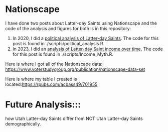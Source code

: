 # Nationscape
I have done two posts about Latter-day Saints using Nationscape and the code of the analysis and figures for both is in this repository:

1. In 2020, I did a [political analysis of Latter-day Saints](https://alexbass.me/posts/lds_gop/). The code for this post is found in ./scripts/political_analysis.R.
2. In 2023, I did an [analysis of Latter-day Saint income over time](https://alexbass.me/posts/income_myth/). The code for this post is found in ./scripts/Income_Myth.R.

Here is where I got all of the Nationscape data: https://www.voterstudygroup.org/publication/nationscape-data-set

Here is where my table I created is located:https://rpubs.com/acbass49/701955

# Future Analysis:::
how Utah Latter-day Saints differ from NOT Utah Latter-day Saints demographically.
